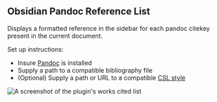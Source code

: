## Obsidian Pandoc Reference List

Displays a formatted reference in the sidebar for each pandoc citekey present in the current document.

Set up instructions:
- Insure [Pandoc](https://pandoc.org/) is installed
- Supply a path to a compatible bibliography file
- (Optional) Supply a path or URL to a compatible [CSL style](https://citationstyles.org/)

<img src="https://raw.githubusercontent.com/mgmeyers/obsidian-pandoc-reference-list/main/Screen%20Shot.png" alt="A screenshot of the plugin's works cited list">